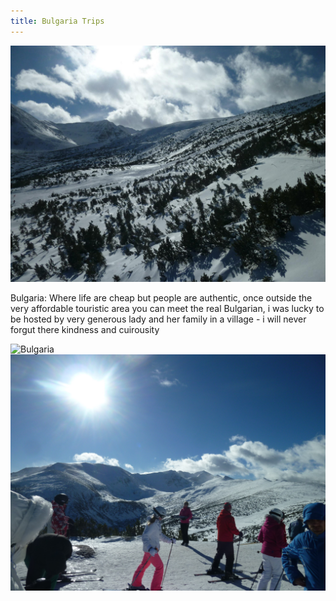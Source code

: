 ```yaml
---
title: Bulgaria Trips
---
```


![Bulgaria](assets/img/travel/trip-3/img1.jpg)

Bulgaria: Where life are cheap but people are authentic, once outside the very affordable touristic area you can meet the real Bulgarian, i was lucky to be hosted by very generous lady and her family in a village - i will never forgut there kindness and cuirousity

![Bulgaria](assets/img/travel/trip-3/img2.jpg)
![Bulgaria](assets/img/travel/trip-3/img3.jpg)